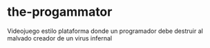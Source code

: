 # the-progammator
Videojuego estilo plataforma donde un programador debe destruir al malvado creador de un virus infernal
